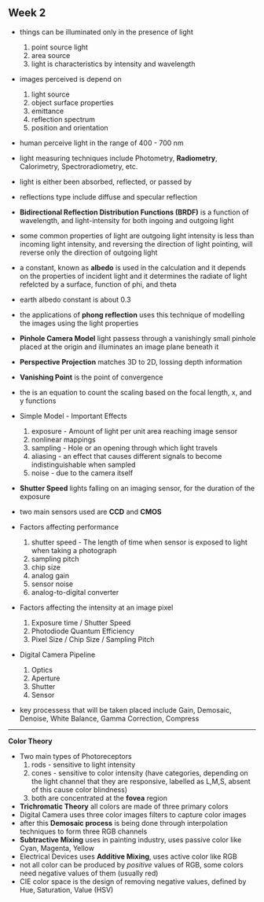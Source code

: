 ## Week 2
- things can be illuminated only in the presence of light
  1. point source light
  2. area source
  3. light is characteristics by intensity and wavelength
- images perceived is depend on
  1. light source
  2. object surface properties
  3. emittance
  4. reflection spectrum
  5. position and orientation
- human perceive light in the range of 400 - 700 nm
- light measuring techniques include Photometry, **Radiometry**, Calorimetry, Spectroradiometry, etc.
- light is either been absorbed, reflected, or passed by
- reflections type include diffuse and specular reflection
- __Bidirectional Reflection Distribution Functions (BRDF)__ is a function of wavelength, and light-intensity for both ingoing and outgoing light
- some common properties of light are outgoing light intensity is less than incoming light intensity, and reversing the direction of light pointing, will reverse only the direction of outgoing light
- a constant, known as **albedo** is used in the calculation and it depends on the properties of incident light and it determines the radiate of light refelcted by a surface, function of phi, and theta
- earth albedo constant is about 0.3
- the applications of **phong reflection** uses this technique of modelling the images using the light properties

- **Pinhole Camera Model** light passess through a vanishingly small pinhole placed at the origin and illuminates an image plane beneath it
- **Perspective Projection** matches 3D to 2D, lossing depth information
- **Vanishing Point** is the point of convergence
- the is an equation to count the scaling based on the focal length, x, and y functions
- Simple Model - Important Effects
  1. exposure - Amount of light per unit area reaching image sensor
  2. nonlinear mappings
  3. sampling - Hole or an opening through which light travels
  4. aliasing - an effect that causes different signals to become indistinguishable when sampled
  5. noise - due to the camera itself
- **Shutter Speed** lights falling on an imaging sensor, for the duration of the exposure
- two main sensors used are **CCD** and **CMOS**
- Factors affecting performance
  1. shutter speed - The length of time when sensor is exposed to light when taking a photograph
  2. sampling pitch
  3. chip size
  4. analog gain
  5. sensor noise
  6. analog-to-digital converter
- Factors affecting the intensity at an image pixel
  1. Exposure time / Shutter Speed
  2. Photodiode Quantum Efficiency
  3. Pixel Size / Chip Size / Sampling Pitch
- Digital Camera Pipeline
  1. Optics
  2. Aperture
  3. Shutter
  4. Sensor
- key processess that will be taken placed include Gain, Demosaic, Denoise, White Balance, Gamma Correction, Compress
---
__Color Theory__
- Two main types of Photoreceptors
  1. rods - sensitive to light intensity
  2. cones - sensitive to color intensity (have categories, depending on the light channel that they are responsive, labelled as L,M,S, absent of this cause color blindness)
  3. both are concentrated at the __fovea__ region
- **Trichromatic Theory** all colors are made of three primary colors
- Digital Camera uses three color images filters to capture color images
- after this **Demosaic process** is being done through interpolation techniques to form three RGB channels
- **Subtractive Mixing** uses in painting industry, uses passive color like Cyan, Magenta, Yellow
- Electrical Devices uses **Additive Mixing**, uses active color like RGB
- not all color can be produced by *positive* values of RGB, some colors need negative values of them (usually red)
- CIE color space is the design of removing negative values, defined by Hue, Saturation, Value (HSV)
